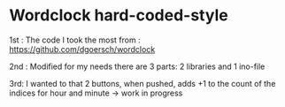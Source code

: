 # Wordclock hard-coded-style

1st : 
The code I took the most from :
https://github.com/dgoersch/wordclock

2nd :
Modified for my needs there are 3 parts:
2 libraries and 1 ino-file

3rd:
I wanted to that 2 buttons, when pushed, adds +1 to the count of the indices for hour and minute -> work in progress

